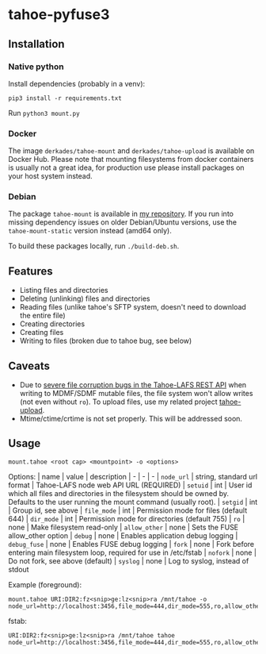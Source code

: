 # tahoe-pyfuse3

## Installation

### Native python

Install dependencies (probably in a venv):
```
pip3 install -r requirements.txt
```

Run `python3 mount.py`

### Docker

The image `derkades/tahoe-mount` and `derkades/tahoe-upload` is available on Docker Hub. Please note that mounting filesystems from docker containers is usually not a great idea, for production use please install packages on your host system instead.

### Debian
The package `tahoe-mount` is available in [my repository](https://deb.rkslot.nl). If you run into missing dependency issues on older Debian/Ubuntu versions, use the `tahoe-mount-static` version instead (amd64 only).

To build these packages locally, run `./build-deb.sh`.

## Features
- Listing files and directories
- Deleting (unlinking) files and directories
- Reading files (unlike tahoe's SFTP system, doesn't need to download the entire file)
- Creating directories
- Creating files
- Writing to files (broken due to tahoe bug, see below)

## Caveats
- Due to [severe file corruption bugs in the Tahoe-LAFS REST API](https://tahoe-lafs.org/trac/tahoe-lafs/ticket/3818) when writing to MDMF/SDMF mutable files, the file system won't allow writes (not even without `ro`). To upload files, use my related project [tahoe-upload](https://github.com/Derkades/tahoe-upload).
- Mtime/ctime/crtime is not set properly. This will be addressed soon.

## Usage
```
mount.tahoe <root cap> <mountpoint> -o <options>
```

Options:
| name | value | description
| - | - | -
| `node_url` | string, standard url format | Tahoe-LAFS node web API URL (REQUIRED)
| `setuid` | int | User id which all files and directories in the filesystem should be owned by. Defaults to the user running the mount command (usually root).
| `setgid` | int | Group id, see above
| `file_mode` | int | Permission mode for files (default 644)
| `dir_mode` | int | Permission mode for directories (default 755)
| `ro` | none | Make filesystem read-only
| `allow_other` | none | Sets the FUSE allow_other option
| `debug` | none | Enables application debug logging
| `debug_fuse` | none | Enables FUSE debug logging
| `fork` | none | Fork before entering main filesystem loop, required for use in /etc/fstab
| `nofork` | none | Do not fork, see above (default)
| `syslog` | none | Log to syslog, instead of stdout

Example (foreground):
```
mount.tahoe URI:DIR2:fz<snip>ge:lz<snip>ra /mnt/tahoe -o node_url=http://localhost:3456,file_mode=444,dir_mode=555,ro,allow_other,nofork
```
fstab:
```
URI:DIR2:fz<snip>ge:lz<snip>ra /mnt/tahoe tahoe node_url=http://localhost:3456,file_mode=444,dir_mode=555,ro,allow_other,fork,syslog
```
